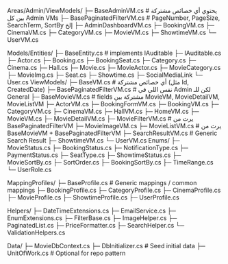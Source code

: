﻿Areas/Admin/ViewModels/
 ├─ BaseAdminVM.cs                 # يحتوي أي خصائص مشتركة بين كل Admin VMs
 ├─ BasePaginatedFilterVM.cs       # PageNumber, PageSize, SearchTerm, SortBy إلخ
 ├─ AdminDashboardVM.cs
 ├─ BookingVM.cs
 ├─ CinemaVM.cs
 ├─ CategoryVM.cs
 ├─ MovieVM.cs
 ├─ ShowtimeVM.cs
 └─ UserVM.cs


Models/Entities/
     ├─ BaseEntity.cs                  # implements IAuditable
     ├─ IAuditable.cs
     ├─ Actor.cs
     ├─ Booking.cs
     ├─ BookingSeat.cs
     ├─ Category.cs
     ├─ Cinema.cs
     ├─ Hall.cs
     ├─ Movie.cs
     ├─ MovieActor.cs
     ├─ MovieCategory.cs
     ├─ MovieImg.cs
     ├─ Seat.cs
     ├─ Showtime.cs
     ├─ SocialMediaLink
     └─ User.cs
    ViewModels/
     ├─ BaseVM.cs                      # أي خصائص مشتركة (مثل Id, CreatedDate)
     ├─ BasePaginatedFilterVM.cs       # نفس اللي في Admin لكن للـ General
     ├─ BaseMovieVM.cs                 # fields مشتركة بين MovieVM, MovieDetailVM, MovieListVM
     ├─ ActorVM.cs
     ├─ BookingFormVM.cs
     ├─ BookingVM.cs
     ├─ CategoryVM.cs
     ├─ CinemaVM.cs
     ├─ HallVM.cs
     ├─ HomeVM.cs
     ├─ MovieVM.cs
     ├─ MovieDetailVM.cs
     ├─ MovieFilterVM.cs               # يرث من BasePaginatedFilterVM
     ├─ MovieImageVM.cs
     ├─ MovieListVM.cs                 # يرث من BaseMovieVM + BasePaginatedFilterVM
     ├─ SearchResultVM.cs              # Generic Search Result
     ├─ ShowtimeVM.cs
     └─ UserVM.cs
    Enums/
     ├─ MovieStatus.cs
     ├─ BookingStatus.cs
     ├─ NotificationType.cs
     ├─ PaymentStatus.cs
     ├─ SeatType.cs
     ├─ ShowtimeStatus.cs
     ├─ MovieSortBy.cs
     ├─ SortOrder.cs
     ├─ BookingSortBy.cs
     ├─ TimeRange.cs
     └─ UserRole.cs


MappingProfiles/
 ├─ BaseProfile.cs                 # Generic mappings / common mappings
 ├─ BookingProfile.cs
 ├─ CategoryProfile.cs
 ├─ CinemaProfile.cs
 ├─ MovieProfile.cs
 ├─ ShowtimeProfile.cs
 ├─ UserProfile.cs


Helpers/
 ├─ DateTimeExtensions.cs
 ├─ EmailService.cs
 ├─ EnumExtensions.cs
 ├─ FilterBase.cs
 ├─ ImageHelper.cs
 ├─ PaginatedList.cs
 ├─ PriceFormatter.cs
 ├─ SearchHelper.cs
 └─ ValidationHelpers.cs

Data/
 ├─ MovieDbContext.cs
 ├─ DbInitializer.cs           # Seed initial data
 ├─ UnitOfWork.cs              # Optional for repo pattern

